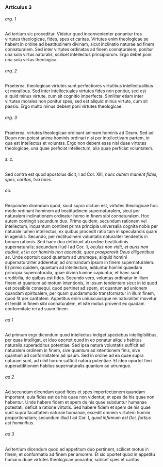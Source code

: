 ### Articulus 3

###### arg. 1
Ad tertium sic proceditur. Videtur quod inconvenienter ponantur tres virtutes theologicae, fides, spes et caritas. Virtutes enim theologicae se habent in ordine ad beatitudinem divinam, sicut inclinatio naturae ad finem connaturalem. Sed inter virtutes ordinatas ad finem connaturalem, ponitur una sola virtus naturalis, scilicet intellectus principiorum. Ergo debet poni una sola virtus theologica.

###### arg. 2
Praeterea, theologicae virtutes sunt perfectiores virtutibus intellectualibus et moralibus. Sed inter intellectuales virtutes fides non ponitur, sed est aliquid minus virtute, cum sit cognitio imperfecta. Similiter etiam inter virtutes morales non ponitur spes, sed est aliquid minus virtute, cum sit passio. Ergo multo minus debent poni virtutes theologicae.

###### arg. 3
Praeterea, virtutes theologicae ordinant animam hominis ad Deum. Sed ad Deum non potest anima hominis ordinari nisi per intellectivam partem, in qua est intellectus et voluntas. Ergo non debent esse nisi duae virtutes theologicae, una quae perficiat intellectum, alia quae perficiat voluntatem.

###### s. c.
Sed contra est quod apostolus dicit, I ad Cor. XIII, *nunc autem manent fides, spes, caritas, tria haec*.

###### co.
Respondeo dicendum quod, sicut supra dictum est, virtutes theologicae hoc modo ordinant hominem ad beatitudinem supernaturalem, sicut per naturalem inclinationem ordinatur homo in finem sibi connaturalem. Hoc autem contingit secundum duo. Primo quidem, secundum rationem vel intellectum, inquantum continet prima principia universalia cognita nobis per naturale lumen intellectus, ex quibus procedit ratio tam in speculandis quam in agendis. Secundo, per rectitudinem voluntatis naturaliter tendentis in bonum rationis. Sed haec duo deficiunt ab ordine beatitudinis supernaturalis; secundum illud I ad Cor. II, *oculus non vidit, et auris non audivit, et in cor hominis non ascendit, quae praeparavit Deus diligentibus se*. Unde oportuit quod quantum ad utrumque, aliquid homini supernaturaliter adderetur, ad ordinandum ipsum in finem supernaturalem. Et primo quidem, quantum ad intellectum, adduntur homini quaedam principia supernaturalia, quae divino lumine capiuntur, et haec sunt credibilia, de quibus est fides. Secundo vero, voluntas ordinatur in illum finem et quantum ad motum intentionis, in ipsum tendentem sicut in id quod est possibile consequi, quod pertinet ad spem, et quantum ad unionem quandam spiritualem, per quam quodammodo transformatur in illum finem, quod fit per caritatem. Appetitus enim uniuscuiusque rei naturaliter movetur et tendit in finem sibi connaturalem, et iste motus provenit ex quadam conformitate rei ad suum finem.

###### ad 1
Ad primum ergo dicendum quod intellectus indiget speciebus intelligibilibus, per quas intelligat, et ideo oportet quod in eo ponatur aliquis habitus naturalis superadditus potentiae. Sed ipsa natura voluntatis sufficit ad naturalem ordinem in finem, sive quantum ad intentionem finis, sive quantum ad conformitatem ad ipsum. Sed in ordine ad ea quae supra naturam sunt, ad nihil horum sufficit natura potentiae. Et ideo oportet fieri superadditionem habitus supernaturalis quantum ad utrumque.

###### ad 2
Ad secundum dicendum quod fides et spes imperfectionem quandam important, quia fides est de his quae non videntur, et spes de his quae non habentur. Unde habere fidem et spem de his quae subduntur humanae potestati, deficit a ratione virtutis. Sed habere fidem et spem de his quae sunt supra facultatem naturae humanae, excedit omnem virtutem homini proportionatam; secundum illud I ad Cor. I, *quod infirmum est Dei, fortius est hominibus*.

###### ad 3
Ad tertium dicendum quod ad appetitum duo pertinent, scilicet motus in finem; et conformatio ad finem per amorem. Et sic oportet quod in appetitu humano duae virtutes theologicae ponantur, scilicet spes et caritas.

